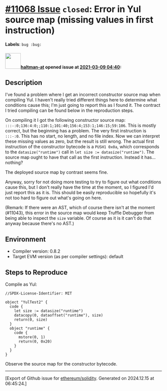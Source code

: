 # [\#11068 Issue](https://github.com/ethereum/solidity/issues/11068) `closed`: Error in Yul source map (missing values in first instruction)
**Labels**: `bug :bug:`


#### <img src="https://avatars.githubusercontent.com/u/35589221?v=4" width="50">[haltman-at](https://github.com/haltman-at) opened issue at [2021-03-09 04:40](https://github.com/ethereum/solidity/issues/11068):

## Description

I've found a problem where I get an incorrect constructor source map when compiling Yul.  I haven't really tried different things here to determine what conditions cause this; I'm just going to report this as I found it.  The contract I tried compiling can be found below in the reproduction steps.

On compiling it I got the following constructor source map: `:::-:0;136:4:0;;110:1;101:40;156:4;153:1;146:15;59:106`.  This is mostly correct, but the beginning has a problem.  The very first instruction is `:::-:0`.  This has no start, no length, and no file index.  Now we can interpret these missing values as zero, but the result is still wrong.  The actual first instruction of the constructor bytecode is a `PUSH1 0x0a`, which corresponds to the `datasize("runtime")` call in `let size := datasize("runtime")`.  The source map ought to have that call as the first instruction.  Instead it has... nothing?

The deployed source map by contrast seems fine.

Anyway, sorry for not doing more testing to try to figure out what conditions cause this, but I don't really have the time at the moment, so I figured I'd just report this as it is.  This should be easily reproducible so hopefully it's not too hard to figure out what's going on here.

(Remark: If there were an AST, which of course there isn't at the moment (#11043), this error in the source map would keep Truffle Debugger from being able to inspect the `size` variable.  Of course as it is it can't do that anyway because there's no AST.)

## Environment

- Compiler version: 0.8.2
- Target EVM version (as per compiler settings): default

## Steps to Reproduce

Compile as Yul:

```yul
//SPDX-License-Identifier: MIT

object "YulTest2" {
  code {
    let size := datasize("runtime")
    datacopy(0, dataoffset("runtime"), size)
    return(0, size)
  }
  object "runtime" {
    code {
      mstore(0, 1)
      return(0, 0x20)
    }
  }
}
```

Observe the source map for the constructor bytecode.




-------------------------------------------------------------------------------



[Export of Github issue for [ethereum/solidity](https://github.com/ethereum/solidity). Generated on 2024.12.15 at 06:45:24.]
